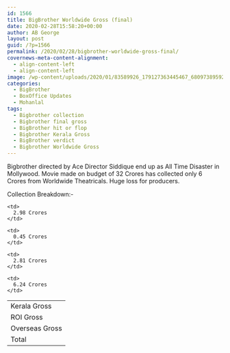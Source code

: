 ```yaml
---
id: 1566
title: BigBrother Worldwide Gross (final)
date: 2020-02-28T15:58:20+00:00
author: AB George
layout: post
guid: /?p=1566
permalink: /2020/02/28/bigbrother-worldwide-gross-final/
covernews-meta-content-alignment:
  - align-content-left
  - align-content-left
image: /wp-content/uploads/2020/01/83589926_179127363445467_6809738959262842880_o.jpg
categories:
  - BigBrother
  - BoxOffice Updates
  - Mohanlal
tags:
  - Bigbrother collection
  - Bigbrother final gross
  - BigBrother hit or flop
  - Bigbrother Kerala Gross
  - BigBrother verdict
  - Bigbrother Worldwide Gross
---
```

Bigbrother directed by Ace Director Siddique end up as All Time Disaster in Mollywood. Movie made on budget of 32 Crores has collected only 6 Crores from Worldwide Theatricals. Huge loss for producers. 

Collection Breakdown:-

<table class="wp-block-table">
  <tr>
    <td>
      Kerala Gross
    </td>
    
    <td>
      2.98 Crores
    </td>
  </tr>
  
  <tr>
    <td>
      ROI Gross
    </td>
    
    <td>
      0.45 Crores
    </td>
  </tr>
  
  <tr>
    <td>
      Overseas Gross
    </td>
    
    <td>
      2.81 Crores
    </td>
  </tr>
  
  <tr>
    <td>
      Total
    </td>
    
    <td>
      6.24 Crores
    </td>
  </tr>
</table>